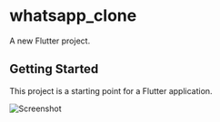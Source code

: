 # whatsapp_clone

A new Flutter project.

## Getting Started

This project is a starting point for a Flutter application.

![Screenshot](Screenshot_1614190845.png)
